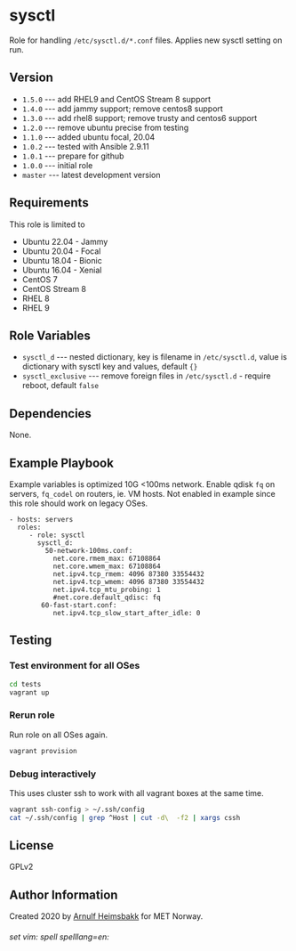 sysctl
======

Role for handling `/etc/sysctl.d/*.conf` files. Applies new sysctl setting on run.

Version
-------

* `1.5.0` --- add RHEL9 and CentOS Stream 8 support
* `1.4.0` --- add jammy support; remove centos8 support
* `1.3.0` --- add rhel8 support; remove trusty and centos6 support
* `1.2.0` --- remove ubuntu precise from testing
* `1.1.0` --- added ubuntu focal, 20.04
* `1.0.2` --- tested with Ansible 2.9.11
* `1.0.1` --- prepare for github
* `1.0.0` --- initial role
* `master` --- latest development version

Requirements
------------

This role is limited to

* Ubuntu 22.04 - Jammy
* Ubuntu 20.04 - Focal
* Ubuntu 18.04 - Bionic
* Ubuntu 16.04 - Xenial
* CentOS 7
* CentOS Stream 8
* RHEL 8
* RHEL 9

Role Variables
--------------


* `sysctl_d` --- nested dictionary, key is filename in `/etc/sysctl.d`, value is dictionary with sysctl key and values, default `{}`
* `sysctl_exclusive` --- remove foreign files in `/etc/sysctl.d` - require reboot, default `false`

Dependencies
------------

None.

Example Playbook
----------------

Example variables is optimized 10G <100ms network. Enable qdisk `fq` on servers, `fq_codel` on routers, ie. VM hosts. Not enabled in example since this role should work on legacy OSes.

    - hosts: servers
      roles:
         - role: sysctl
           sysctl_d:
             50-network-100ms.conf:
               net.core.rmem_max: 67108864
               net.core.wmem_max: 67108864
               net.ipv4.tcp_rmem: 4096 87380 33554432
               net.ipv4.tcp_wmem: 4096 87380 33554432
               net.ipv4.tcp_mtu_probing: 1
               #net.core.default_qdisc: fq
            60-fast-start.conf:
               net.ipv4.tcp_slow_start_after_idle: 0

Testing
-------

### Test environment for all OSes

```bash
cd tests
vagrant up
```

### Rerun role

Run role on all OSes again.

```bash
vagrant provision
```

### Debug interactively

This uses cluster ssh to work with all vagrant boxes at the same time.

```bash
vagrant ssh-config > ~/.ssh/config
cat ~/.ssh/config | grep ^Host | cut -d\  -f2 | xargs cssh
```

License
-------

GPLv2

Author Information
------------------

Created 2020 by [Arnulf Heimsbakk](mailto:arnulf.heimsbakk@met.no) for MET Norway.

###### set vim: spell spelllang=en:
